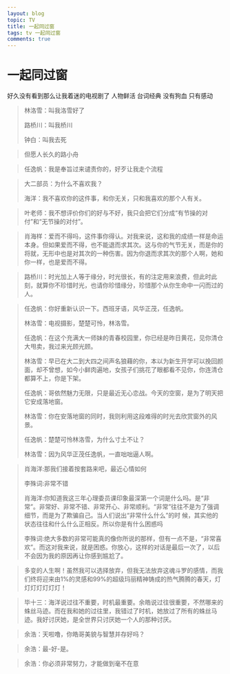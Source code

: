 ```yaml
---
layout: blog
topic: TV
title: 一起同过窗
tags: tv 一起同过窗
comments: true
---
```


# 一起同过窗

好久没有看到那么让我着迷的电视剧了 人物鲜活 台词经典 没有狗血 只有感动



> 林洛雪：叫我洛雪好了
> 
> 路桥川：叫我桥川
> 
> 钟白：叫我去死

> 但愿人长久的路小舟

> 任逸帆：我是奉旨过来谴责你的，好歹让我走个流程


> 大二部员：为什么不喜欢我？
> 
> 海洋：我不喜欢你的这件事，和你无关，只和我喜欢的那个人有关。


> 叶老师：我不想评价你们的好与不好，我只会把它们分成“有节操的对付”和“无节操的对付”。


> 肖海样：爱而不得吗，这件事你得认。对我来说，这和我的成绩一样是命运本身。但如果爱而不得，也不能退而求其次。这与你的气节无关，而是你的将就，无形中也是对其次的一种伤害。因为你退而求其次的那个人啊，她和你一样，也是爱而不得。

> 路桥川：时光加上人等于缘分，时光很长，有的注定用来浪费，但此时此刻，就算你不珍惜时光，也请你珍惜缘分，珍惜那个从你生命中一闪而过的人。

> 任逸帆：你好重新认识一下。西班牙语，风华正茂，任逸帆。
> 
> 林洛雪：电视摄影，楚楚可怜，林洛雪。
> 
> 任逸帆：在这个充满大一师妹的青春校园里，你已经是昨日黄花，见你清仓大甩卖，我过来光顾光顾。
> 
> 林洛雪：早已在大二到大四之间声名狼藉的你，本以为新生开学可以挽回颜面，却不曾想，如今小鲜肉遍地，女孩子们挑花了眼都看不见你，你连清仓都算不上，你是下架。
> 
> 任逸帆：哥依然魅力无限，只是最近无心恋战。今天的空窗，是为了明天把它安成落地窗。
> 
> 林洛雪：你在安落地窗的同时，我则利用这段难得的时光去欣赏窗外的风景。
> 
> 任逸帆：楚楚可怜林洛雪，为什么寸土不让？
> 
> 林洛雪：因为风华正茂任逸帆，一直咄咄逼人啊。


> 肖海洋:那我们接着按套路来吧，最近心情如何
> 
> 李殊词:非常不错
> 
> 肖海洋:你知道我这三年心理委员课印象最深第一个词是什么吗。是“非常”。非常好、非常不错、非常开心、非常顺利。“非常”往往不是为了强调细节，而是为了欺骗自己。当人们说出“非常什么什么”的时 候，其实他的状态往往和什么什么正相反。所以你是有什么困惑吗
> 
> 李殊词:绝大多数的非常可能真的像你所说的那样，但有一点不是，“非常喜欢”。而这对我来说，就是困惑。你放心，这样的对话是最后一次了，以后不会因为我的原因再让你感到尴尬了。


> 多变的人生啊！虽然我可以选择放弃，但我无法放弃这魂斗罗的感情，而我们终将迎来由1%的灵感和99%的超级玛丽精神铸成的热气腾腾的春天，灯灯灯灯灯灯灯！

> 毕十三：海洋说过往不重要，时机最重要。余皓说过往很重要，不然哪来的蛛丝马迹。而在我和她的过往里，我错过了时机，她放过了所有的蛛丝马迹。我好讨厌她，是全世界只讨厌她一个人的那种讨厌。

> 余浩：天啦噜，你皓哥美貌与智慧并存好吗？

> 余浩：最-好-是。

> 余浩：你必须非常努力，才能做到毫不在意
